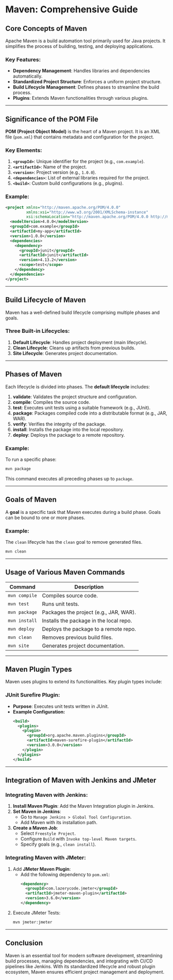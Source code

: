 # Maven: Comprehensive Guide

## Core Concepts of Maven
Apache Maven is a build automation tool primarily used for Java projects. It simplifies the process of building, testing, and deploying applications.

### Key Features:
- **Dependency Management**: Handles libraries and dependencies automatically.
- **Standardized Project Structure**: Enforces a uniform project structure.
- **Build Lifecycle Management**: Defines phases to streamline the build process.
- **Plugins**: Extends Maven functionalities through various plugins.

---

## Significance of the POM File
**POM (Project Object Model)** is the heart of a Maven project. It is an XML file (`pom.xml`) that contains metadata and configuration for the project.

### Key Elements:
1. **`<groupId>`**: Unique identifier for the project (e.g., `com.example`).
2. **`<artifactId>`**: Name of the project.
3. **`<version>`**: Project version (e.g., `1.0.0`).
4. **`<dependencies>`**: List of external libraries required for the project.
5. **`<build>`**: Custom build configurations (e.g., plugins).

### Example:
```xml
<project xmlns="http://maven.apache.org/POM/4.0.0"
         xmlns:xsi="http://www.w3.org/2001/XMLSchema-instance"
         xsi:schemaLocation="http://maven.apache.org/POM/4.0.0 http://maven.apache.org/xsd/maven-4.0.0.xsd">
  <modelVersion>4.0.0</modelVersion>
  <groupId>com.example</groupId>
  <artifactId>my-app</artifactId>
  <version>1.0.0</version>
  <dependencies>
    <dependency>
      <groupId>junit</groupId>
      <artifactId>junit</artifactId>
      <version>4.13.2</version>
      <scope>test</scope>
    </dependency>
  </dependencies>
</project>
```

---

## Build Lifecycle of Maven
Maven has a well-defined build lifecycle comprising multiple phases and goals.

### Three Built-in Lifecycles:
1. **Default Lifecycle**: Handles project deployment (main lifecycle).
2. **Clean Lifecycle**: Cleans up artifacts from previous builds.
3. **Site Lifecycle**: Generates project documentation.

---

## Phases of Maven
Each lifecycle is divided into phases. The **default lifecycle** includes:

1. **validate**: Validates the project structure and configuration.
2. **compile**: Compiles the source code.
3. **test**: Executes unit tests using a suitable framework (e.g., JUnit).
4. **package**: Packages compiled code into a distributable format (e.g., JAR, WAR).
5. **verify**: Verifies the integrity of the package.
6. **install**: Installs the package into the local repository.
7. **deploy**: Deploys the package to a remote repository.

### Example:
To run a specific phase:
```bash
mvn package
```
This command executes all preceding phases up to `package`.

---

## Goals of Maven
A **goal** is a specific task that Maven executes during a build phase. Goals can be bound to one or more phases.

### Example:
The `clean` lifecycle has the `clean` goal to remove generated files.
```bash
mvn clean
```

---

## Usage of Various Maven Commands

| Command                  | Description                                |
|--------------------------|--------------------------------------------|
| `mvn compile`            | Compiles source code.                     |
| `mvn test`               | Runs unit tests.                          |
| `mvn package`            | Packages the project (e.g., JAR, WAR).    |
| `mvn install`            | Installs the package in the local repo.   |
| `mvn deploy`             | Deploys the package to a remote repo.     |
| `mvn clean`              | Removes previous build files.             |
| `mvn site`               | Generates project documentation.          |

---

## Maven Plugin Types
Maven uses plugins to extend its functionalities. Key plugin types include:

### JUnit Surefire Plugin:
- **Purpose**: Executes unit tests written in JUnit.
- **Example Configuration:**
  ```xml
  <build>
    <plugins>
      <plugin>
        <groupId>org.apache.maven.plugins</groupId>
        <artifactId>maven-surefire-plugin</artifactId>
        <version>3.0.0</version>
      </plugin>
    </plugins>
  </build>
  ```

---

## Integration of Maven with Jenkins and JMeter

### Integrating Maven with Jenkins:
1. **Install Maven Plugin**: Add the Maven Integration plugin in Jenkins.
2. **Set Maven in Jenkins**:
   - Go to `Manage Jenkins > Global Tool Configuration`.
   - Add Maven with its installation path.
3. **Create a Maven Job**:
   - Select `Freestyle Project`.
   - Configure `Build` with `Invoke top-level Maven targets`.
   - Specify goals (e.g., `clean install`).

### Integrating Maven with JMeter:
1. Add **JMeter Maven Plugin**:
   - Add the following dependency to `pom.xml`:
     ```xml
     <dependency>
       <groupId>com.lazerycode.jmeter</groupId>
       <artifactId>jmeter-maven-plugin</artifactId>
       <version>3.6.0</version>
     </dependency>
     ```
2. Execute JMeter Tests:
   ```bash
   mvn jmeter:jmeter
   ```

---

## Conclusion
Maven is an essential tool for modern software development, streamlining build processes, managing dependencies, and integrating with CI/CD pipelines like Jenkins. With its standardized lifecycle and robust plugin ecosystem, Maven ensures efficient project management and deployment.
